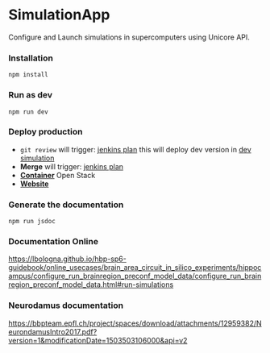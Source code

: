 # SimulationApp
Configure and Launch simulations in supercomputers using Unicore API.

### Installation
``` npm install ```

### Run as dev
``` npm run dev ```

### Deploy production
* `git review` will trigger: [jenkins plan](https://bbpcode.epfl.ch/ci/job/nse.simulation-launcher-deploy.gerrit/) this will deploy dev version in [dev simulation](https://bbp.epfl.ch/public/dev.simulationapp/index.html?#/)
* **Merge** will trigger: [jenkins plan](https://bbpcode.epfl.ch/ci/job/nse.simulation-launcher-deploy/)
* [**Container**](https://bbpopenstack.epfl.ch/dashboard/project/containers/container/simulationapp) Open Stack
* [**Website**](https://bbp.epfl.ch/public/simulationapp/index.html?#/)

### Generate the documentation
``` npm run jsdoc ```

### Documentation Online
https://lbologna.github.io/hbp-sp6-guidebook/online_usecases/brain_area_circuit_in_silico_experiments/hippocampus/configure_run_brainregion_preconf_model_data/configure_run_brainregion_preconf_model_data.html#run-simulations

### Neurodamus documentation
https://bbpteam.epfl.ch/project/spaces/download/attachments/12959382/NeurondamusIntro2017.pdf?version=1&modificationDate=1503503106000&api=v2

